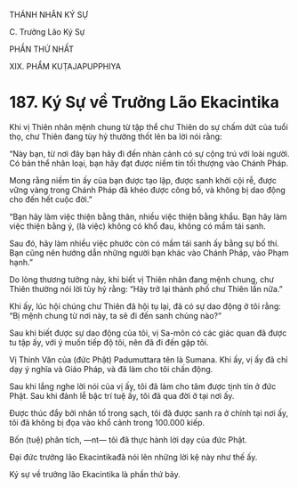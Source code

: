 THÁNH NHÂN KÝ SỰ

C. Trưởng Lão Ký Sự

PHẦN THỨ NHẤT

XIX. PHẨM KUṬAJAPUPPHIYA

# 187. Ký Sự về Trưởng Lão Ekacintika

Khi vị Thiên nhân mệnh chung từ tập thể chư Thiên do sự chấm dứt của tuổi thọ, chư Thiên đang tùy hỷ thường thốt lên ba lời nói rằng:

“Này bạn, từ nơi đây bạn hãy đi đến nhàn cảnh có sự cộng trú với loài người. Có bản thể nhân loại, bạn hãy đạt được niềm tin tối thượng vào Chánh Pháp.

Mong rằng niềm tin ấy của bạn được tạo lập, được sanh khởi cội rễ, được vững vàng trong Chánh Pháp đã khéo được công bố, và không bị dao động cho đến hết cuộc đời.”

“Bạn hãy làm việc thiện bằng thân, nhiều việc thiện bằng khẩu. Bạn hãy làm việc thiện bằng ý, (là việc) không có khổ đau, không có mầm tái sanh.

Sau đó, hãy làm nhiều việc phước còn có mầm tái sanh ấy bằng sự bố thí. Bạn cũng nên hướng dẫn những người bạn khác vào Chánh Pháp, vào Phạm hạnh.”

Do lòng thương tưởng này, khi biết vị Thiên nhân đang mệnh chung, chư Thiên thường nói lời tùy hỷ rằng: “Hãy trở lại thành phố chư Thiên lần nữa.”

Khi ấy, lúc hội chúng chư Thiên đã hội tụ lại, đã có sự dao động ở tôi rằng: “Bị mệnh chung từ nơi này, ta sẽ đi đến sanh chủng nào?”

Sau khi biết được sự dao động của tôi, vị Sa-môn có các giác quan đã được tu tập ấy, với ý muốn tiếp độ tôi, nên đã đi đến gặp tôi.

Vị Thinh Văn của (đức Phật) Padumuttara tên là Sumana. Khi ấy, vị ấy đã chỉ dạy ý nghĩa và Giáo Pháp, và đã làm cho tôi chấn động.

Sau khi lắng nghe lời nói của vị ấy, tôi đã làm cho tâm được tịnh tín ở đức Phật. Sau khi đảnh lễ bậc trí tuệ ấy, tôi đã qua đời ở tại nơi ấy.

Được thúc đẩy bởi nhân tố trong sạch, tôi đã được sanh ra ở chính tại nơi ấy, tôi đã không bị đọa vào khổ cảnh trong 100.000 kiếp.

Bốn (tuệ) phân tích, ―nt― tôi đã thực hành lời dạy của đức Phật.

Đại đức trưởng lão Ekacintikađã nói lên những lời kệ này như thế ấy.

Ký sự về trưởng lão Ekacintika là phần thứ bảy.

